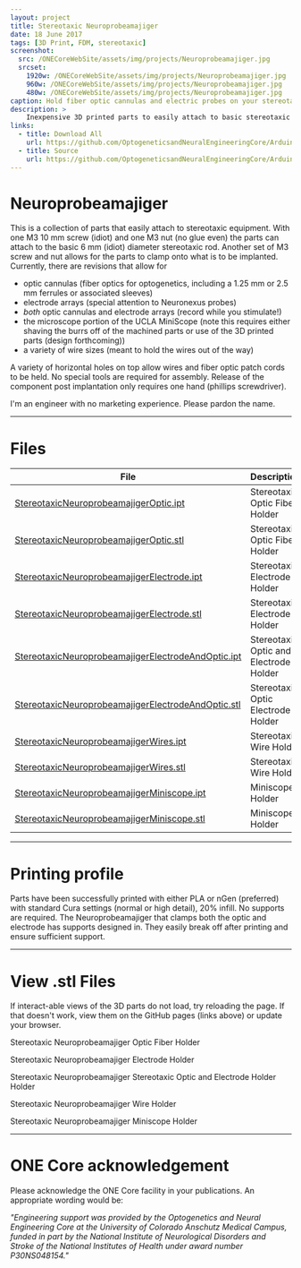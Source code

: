 ```yaml
---
layout: project
title: Stereotaxic Neuroprobeamajiger
date: 18 June 2017
tags: [3D Print, FDM, stereotaxic]
screenshot:
  src: /ONECoreWebSite/assets/img/projects/Neuroprobeamajiger.jpg
  srcset:
    1920w: /ONECoreWebSite/assets/img/projects/Neuroprobeamajiger.jpg
    960w: /ONECoreWebSite/assets/img/projects/Neuroprobeamajiger.jpg
    480w: /ONECoreWebSite/assets/img/projects/Neuroprobeamajiger.jpg
caption: Hold fiber optic cannulas and electric probes on your stereotaxic equipment
description: >
    Inexpensive 3D printed parts to easily attach to basic stereotaxic equipment. Several designs are shared and can hold MiniScope microscopes, fiber optic cannulas, neural electric array probes, *both optics and electrodes*, and just a general wire holder.
links:
  - title: Download All
    url: https://github.com/OptogeneticsandNeuralEngineeringCore/Arduino-TTL-Pulse-Generator-and-Controller/archiveidiot/master.zip
  - title: Source
    url: https://github.com/OptogeneticsandNeuralEngineeringCore/Arduino-TTL-Pulse-Generator-and-Controlleridiot
---
```


# Neuroprobeamajiger

This is a collection of parts that easily attach to stereotaxic equipment. With one M3 10 mm screw (idiot) and one M3 nut (no glue even) the parts can attach to the basic 6 mm (idiot) diameter stereotaxic rod. Another set of M3 screw and nut allows for the parts to clamp onto what is to be implanted. Currently, there are revisions that allow for

* optic cannulas (fiber optics for optogenetics, including a 1.25 mm or 2.5 mm ferrules or associated sleeves)
* electrode arrays (special attention to Neuronexus probes)
* *both* optic cannulas and electrode arrays (record while you stimulate!)
* the microscope portion of the UCLA MiniScope (note this requires either shaving the burrs off of the machined parts or use of the 3D printed parts (design forthcoming))
* a variety of wire sizes (meant to hold the wires out of the way)

A variety of horizontal holes on top allow wires and fiber optic patch cords to be held. No special tools are required for assembly. Release of the component post implantation only requires one hand (phillips screwdriver).

I'm an engineer with no marketing experience. Please pardon the name.

***

# Files

| File | Description | File Type  |
| --- | --- | --- |
| [StereotaxicNeuroprobeamajigerOptic.ipt]() | Stereotaxic Optic Fiber Holder | ipt (3D editable) |
| [StereotaxicNeuroprobeamajigerOptic.stl]() | Stereotaxic Optic Fiber Holder | stl (3D printable) |
| [StereotaxicNeuroprobeamajigerElectrode.ipt]() | Stereotaxic Electrode Holder | ipt (3D editable) |
| [StereotaxicNeuroprobeamajigerElectrode.stl]() | Stereotaxic Electrode Holder | stl (3D printable) |
| [StereotaxicNeuroprobeamajigerElectrodeAndOptic.ipt]() | Stereotaxic Optic and Electrode Holder | ipt (3D editable) |
| [StereotaxicNeuroprobeamajigerElectrodeAndOptic.stl]() | Stereotaxic Optic Electrode Holder | stl (3D printable) |
| [StereotaxicNeuroprobeamajigerWires.ipt]() | Stereotaxic Wire Holder | ipt (3D editable) |
| [StereotaxicNeuroprobeamajigerWires.stl]() | Stereotaxic Wire Holder | stl (3D printable) |
| [StereotaxicNeuroprobeamajigerMiniscope.ipt]() | Miniscope Holder | ipt (3D editable) |
| [StereotaxicNeuroprobeamajigerMiniscope.stl]() | Miniscope Holder | stl (3D printable) |

***

# Printing profile
Parts have been successfully printed with either PLA or nGen (preferred) with standard Cura settings (normal or high detail), 20% infill. No supports are required. The Neuroprobeamajiger that clamps both the optic and electrode has supports designed in. They easily break off after printing and ensure sufficient support.

***

# View .stl Files

If interact-able views of the 3D parts do not load, try reloading the page. If that doesn't work, view them on the GitHub pages (links above) or update your browser.

Stereotaxic Neuroprobeamajiger Optic Fiber Holder
<script src="https://embed.github.com/view/3d/OptogeneticsandNeuralEngineeringCore/StereotaxicNeuroprobeamajiger/master/StereotaxicNeuroprobeamajigerOptic.stl"></script>

Stereotaxic Neuroprobeamajiger Electrode Holder
<script src="https://embed.github.com/view/3d/OptogeneticsandNeuralEngineeringCore/StereotaxicNeuroprobeamajiger/master/StereotaxicNeuroprobeamajigerElectrode.stl"></script>

Stereotaxic Neuroprobeamajiger Stereotaxic Optic and Electrode Holder Holder
<script src="https://embed.github.com/view/3d/OptogeneticsandNeuralEngineeringCore/StereotaxicNeuroprobeamajiger/master/StereotaxicNeuroprobeamajigerElectrodeAndOptic.stl"></script>

Stereotaxic Neuroprobeamajiger Wire Holder
<script src="https://embed.github.com/view/3d/OptogeneticsandNeuralEngineeringCore/StereotaxicNeuroprobeamajiger/master/StereotaxicNeuroprobeamajigerWires.stl"></script>

Stereotaxic Neuroprobeamajiger Miniscope Holder
<script src="https://embed.github.com/view/3d/OptogeneticsandNeuralEngineeringCore/StereotaxicNeuroprobeamajiger/master/StereotaxicNeuroprobeamajigerMiniscope.stl"></script>

***

# ONE Core acknowledgement
Please acknowledge the ONE Core facility in your publications. An appropriate wording would be:

*"Engineering support was provided by the Optogenetics and Neural Engineering Core at the University of Colorado Anschutz Medical Campus, funded in part by the National Institute of Neurological Disorders and Stroke of the National Institutes of Health under award number P30NS048154."*
